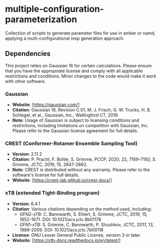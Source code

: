 # multiple-configuration-parameterization
Collection of scripts to generate parameter files for use in amber or namd, applying a multi-configurational resp generation approach.

## Dependencies

This project relies on Gaussian 16 for certain calculations. Please ensure that you have the appropriate license and comply with all applicable restrictions and conditions. Minor changes to the code would make it work with other software.

### Gaussian
- **Website**: [https://gaussian.com/]
- **Citation**: Gaussian 16, Revision C.01, M. J. Frisch, G. W. Trucks, H. B. Schlegel, et al., Gaussian, Inc., Wallingford CT, 2019.
- **Note**: Usage of Gaussian is subject to licensing conditions and restrictions, including limitations on competition with Gaussian, Inc. Please refer to the Gaussian license agreement for full details.

### CREST (Conformer-Rotamer Ensemble Sampling Tool)
- **Version**: 2.11.2
- **Citation**: P. Pracht, F. Bohle, S. Grimme, PCCP, 2020, 22, 7169-7192; S. Grimme, JCTC, 2019, 15, 2847-2862.
- **Note**: CREST is distributed without any warranty. Please refer to the software's license for full details.
- **Website**: [https://crest-lab.github.io/crest-docs/]

### xTB (extended Tight-Binding program)
- **Version**: 6.4.1
- **Citation**: Various citations depending on the method used, including:
  - GFN2-xTB: C. Bannwarth, S. Ehlert, S. Grimme, JCTC, 2019, 15, 1652-1671. DOI: 10.1021/acs.jctc.8b01176
  - GFN1-xTB: S. Grimme, C. Bannwarth, P. Shushkov, JCTC, 2017, 13, 1989-2009. DOI: 10.1021/acs.jctc.7b00118
- **License**: GNU Lesser General Public License, version 3 or later.
- **Website**: [https://xtb-docs.readthedocs.io/en/latest/]
